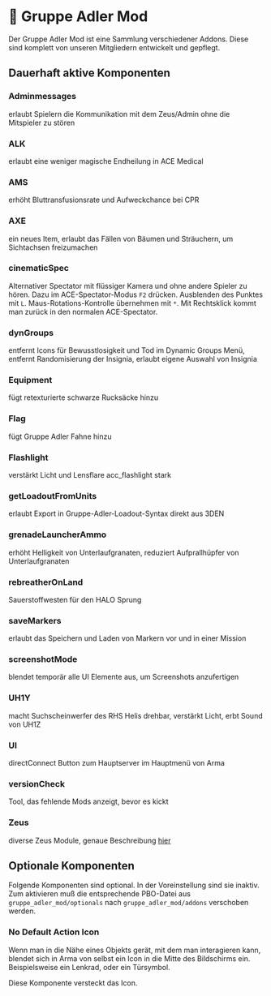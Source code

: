 # 🧩 Gruppe Adler Mod
Der Gruppe Adler Mod ist eine Sammlung verschiedener Addons. Diese sind komplett von unseren Mitgliedern entwickelt und gepflegt.


## Dauerhaft aktive Komponenten

### Adminmessages
erlaubt Spielern die Kommunikation mit dem Zeus/Admin ohne die Mitspieler zu stören

### ALK
erlaubt eine weniger magische Endheilung in ACE Medical

### AMS
erhöht Bluttransfusionsrate und Aufweckchance bei CPR

### AXE
ein neues Item, erlaubt das Fällen von Bäumen und Sträuchern, um Sichtachsen freizumachen

### cinematicSpec
Alternativer Spectator mit flüssiger Kamera und ohne andere Spieler zu hören.
Dazu im ACE-Spectator-Modus `F2` drücken. Ausblenden des Punktes mit `L`. Maus-Rotations-Kontrolle übernehmen mit `*`. Mit Rechtsklick kommt man zurück in den normalen ACE-Spectator.

### dynGroups
entfernt Icons für Bewusstlosigkeit und Tod im Dynamic Groups Menü, entfernt Randomisierung der Insignia, erlaubt eigene Auswahl von Insignia

### Equipment
fügt retexturierte schwarze Rucksäcke hinzu

### Flag
fügt Gruppe Adler Fahne hinzu

### Flashlight
verstärkt Licht und Lensflare acc_flashlight stark

### getLoadoutFromUnits
erlaubt Export in Gruppe-Adler-Loadout-Syntax direkt aus 3DEN

### grenadeLauncherAmmo
erhöht Helligkeit von Unterlaufgranaten, reduziert Aufprallhüpfer von Unterlaufgranaten

### rebreatherOnLand
Sauerstoffwesten für den HALO Sprung

### saveMarkers
erlaubt das Speichern und Laden von Markern vor und in einer Mission

### screenshotMode
blendet temporär alle UI Elemente aus, um Screenshots anzufertigen

### UH1Y
macht Suchscheinwerfer des RHS Helis drehbar, verstärkt Licht, erbt Sound von UH1Z

### UI
directConnect Button zum Hauptserver im Hauptmenü von Arma

### versionCheck
Tool, das fehlende Mods anzeigt, bevor es kickt

### Zeus
diverse Zeus Module, genaue Beschreibung [hier](https://github.com/gruppe-adler/gruppe_adler_mod/tree/master/addons/zeus)

## Optionale Komponenten
Folgende Komponenten sind optional. In der Voreinstellung sind sie inaktiv. Zum aktivieren muß die entsprechende PBO-Datei aus `gruppe_adler_mod/optionals` nach `gruppe_adler_mod/addons` verschoben werden.


### No Default Action Icon
Wenn man in die Nähe eines Objekts gerät, mit dem man interagieren kann, blendet sich in Arma von selbst ein Icon in die Mitte des Bildschirms ein. Beispielsweise ein Lenkrad, oder ein Türsymbol.

Diese Komponente versteckt das Icon.